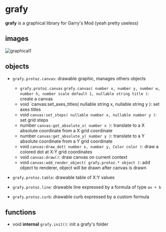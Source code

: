 # grafy
**grafy** is a graphical library for Garry's Mod (yeah pretty useless)

## images
![graphical1](https://media.discordapp.net/attachments/608325399687987240/781112632379441182/unknown.png)

## objects
+ `grafy.protoz.canvas`: drawable graphic, manages others objects
    + `grafy.protoz.canvas` `grafy.canvas( number x, number y, number w, number h, number scale default 1, nullable string title )`: create a canvas
    + void `canvas:set_axes_titles( nullable string x, nullable string y ): set axes titles
    + void `canvas:set_steps( nullable number x, nullable number y )`: set grid steps
    + number `canvas:get_absolute_x( number x )`: translate to a X absolute coordinate from a X grid coordinate
    + number `canvas:get_absolute_y( number y )`: translate to a Y absolute coordinate from a Y grid coordinate
    + void `canvas:draw_dot( number x, number y, Color color )`: draw a colored dot at X:Y grid coordinates
    + void `canvas:draw()`: draw canvas on current context 
    + void `canvas:add_render_object( grafy.protoz.* object )`: add object to renderer, object will be drawn after canvas is drawn

+ `grafy.protoz.table`: drawable table of X:Y values

+ `grafy.protoz.line`: drawable line expressed by a formula of type `ax + b`

+ `grafy.protoz.curb`: drawable curb expressed by a custom formula

## functions
+ void **internal** `grafy.init()`: init a grafy's folder
